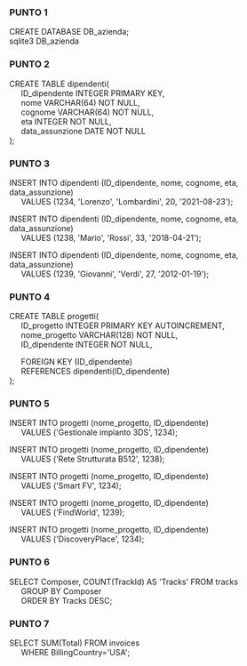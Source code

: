 ### PUNTO 1
CREATE DATABASE DB_azienda;<br />
sqlite3 DB_azienda

### PUNTO 2
CREATE TABLE dipendenti(<br />
&ensp;&ensp;&ensp;ID_dipendente INTEGER PRIMARY KEY,<br />
&ensp;&ensp;&ensp;nome VARCHAR(64) NOT NULL,<br />
&ensp;&ensp;&ensp;cognome VARCHAR(64) NOT NULL,<br />
&ensp;&ensp;&ensp;eta INTEGER NOT NULL,<br />
&ensp;&ensp;&ensp;data_assunzione DATE NOT NULL<br />
);

### PUNTO 3
INSERT INTO dipendenti (ID_dipendente, nome, cognome, eta, data_assunzione)<br />
&ensp;&ensp;&ensp;VALUES (1234, 'Lorenzo', 'Lombardini', 20, '2021-08-23');
   
INSERT INTO dipendenti (ID_dipendente, nome, cognome, eta, data_assunzione)<br />
&ensp;&ensp;&ensp;VALUES (1238, 'Mario', 'Rossi', 33, '2018-04-21');

INSERT INTO dipendenti (ID_dipendente, nome, cognome, eta, data_assunzione)<br />
&ensp;&ensp;&ensp;VALUES (1239, 'Giovanni', 'Verdi', 27, '2012-01-19');

### PUNTO 4
CREATE TABLE progetti(<br />
&ensp;&ensp;&ensp;ID_progetto INTEGER PRIMARY KEY AUTOINCREMENT,<br />
&ensp;&ensp;&ensp;nome_progetto VARCHAR(128) NOT NULL,<br />
&ensp;&ensp;&ensp;ID_dipendente INTEGER NOT NULL,<br />

&ensp;&ensp;&ensp;FOREIGN KEY (ID_dipendente)<br />
&ensp;&ensp;&ensp;REFERENCES dipendenti(ID_dipendente)<br />
);

### PUNTO 5
INSERT INTO progetti (nome_progetto, ID_dipendente)<br />
&ensp;&ensp;&ensp;VALUES ('Gestionale impianto 3DS', 1234);

INSERT INTO progetti (nome_progetto, ID_dipendente)<br />
&ensp;&ensp;&ensp;VALUES ('Rete Strutturata B512', 1238);

INSERT INTO progetti (nome_progetto, ID_dipendente)<br />
&ensp;&ensp;&ensp;VALUES ('Smart FV', 1234);

INSERT INTO progetti (nome_progetto, ID_dipendente)<br />
&ensp;&ensp;&ensp;VALUES ('FindWorld', 1239);
   
INSERT INTO progetti (nome_progetto, ID_dipendente)<br />
&ensp;&ensp;&ensp;VALUES ('DiscoveryPlace', 1234);

### PUNTO 6
SELECT Composer, COUNT(TrackId) AS 'Tracks' FROM tracks<br />
&ensp;&ensp;&ensp;GROUP BY Composer<br />
&ensp;&ensp;&ensp;ORDER BY Tracks DESC;

### PUNTO 7
SELECT SUM(Total) FROM invoices<br />
&ensp;&ensp;&ensp;WHERE BillingCountry='USA';


